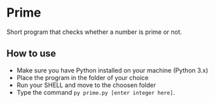 # Prime
Short program that checks whether a number is prime or not.

## How to use
- Make sure you have Python installed on your machine (Python 3.x)
- Place the program in the folder of your choice
- Run your SHELL and move to the choosen folder
- Type the command `py prime.py [enter integer here]`.
